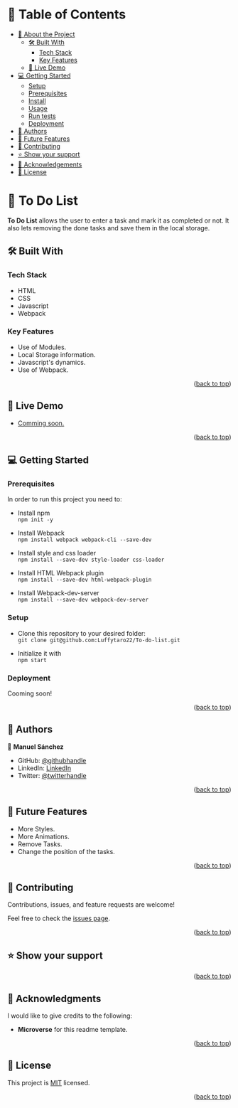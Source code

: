 <a name="readme-top"></a>

<!-- TABLE OF CONTENTS -->

# 📗 Table of Contents

- [📖 About the Project](#about-project)
  - [🛠 Built With](#built-with)
    - [Tech Stack](#tech-stack)
    - [Key Features](#key-features)
  - [🚀 Live Demo](#live-demo)
- [💻 Getting Started](#getting-started)
  - [Setup](#setup)
  - [Prerequisites](#prerequisites)
  - [Install](#install)
  - [Usage](#usage)
  - [Run tests](#run-tests)
  - [Deployment](#deployment)
- [👥 Authors](#authors)
- [🔭 Future Features](#future-features)
- [🤝 Contributing](#contributing)
- [⭐️ Show your support](#support)
- [🙏 Acknowledgements](#acknowledgements)
- [📝 License](#license)

<!-- PROJECT DESCRIPTION -->

# 📖 To Do List <a name="about-project"></a>

**To Do List** allows the user to enter a task and mark it as completed or not. It also lets removing the done tasks and save them in the local storage.

## 🛠 Built With <a name="built-with"></a>

### Tech Stack <a name="tech-stack"></a>

* HTML
* CSS
* Javascript
* Webpack

<!-- Features -->

### Key Features <a name="key-features"></a>
* Use of Modules.
* Local Storage information.
* Javascript's dynamics.
* Use of Webpack.
<p align="right">(<a href="#readme-top">back to top</a>)</p>

<!-- LIVE DEMO -->

## 🚀 Live Demo <a name="live-demo"></a>

- [Comming soon.]()

<p align="right">(<a href="#readme-top">back to top</a>)</p>

<!-- GETTING STARTED -->

## 💻 Getting Started <a name="getting-started"></a>

### Prerequisites
In order to run this project you need to:
* Install npm <br>
`npm init -y`

* Install Webpack <br>
`npm install webpack webpack-cli --save-dev`

* Install style and css loader <br>
`npm install --save-dev style-loader css-loader`

* Install HTML Webpack plugin <br>
`npm install --save-dev html-webpack-plugin`

* Install Webpack-dev-server <br>
`npm install --save-dev webpack-dev-server`


### Setup
* Clone this repository to your desired folder: <br>
`git clone git@github.com:Luffytaro22/To-do-list.git`

* Initialize it with <br>
`npm start`

### Deployment
Cooming soon!


<p align="right">(<a href="#readme-top">back to top</a>)</p>

<!-- AUTHORS -->

## 👥 Authors <a name="authors"></a>

👤 **Manuel Sánchez**

- GitHub: [@githubhandle](https://github.com/Luffytaro22)
- LinkedIn: [LinkedIn](https://www.linkedin.com/in/manuel-alejandro-sanchez-sierra-4b358b14a/)
- Twitter: [@twitterhandle](https://twitter.com/Luffytaro_san22)

<p align="right">(<a href="#readme-top">back to top</a>)</p>

<!-- FUTURE FEATURES -->

## 🔭 Future Features <a name="future-features"></a>
* More Styles.
* More Animations.
* Remove Tasks.
* Change the position of the tasks.
<p align="right">(<a href="#readme-top">back to top</a>)</p>

<!-- CONTRIBUTING -->

## 🤝 Contributing <a name="contributing"></a>

Contributions, issues, and feature requests are welcome!

Feel free to check the [issues page](../../issues/).

<p align="right">(<a href="#readme-top">back to top</a>)</p>

<!-- SUPPORT -->

## ⭐️ Show your support <a name="support"></a>

<p align="right">(<a href="#readme-top">back to top</a>)</p>

<!-- ACKNOWLEDGEMENTS -->

## 🙏 Acknowledgments <a name="acknowledgements"></a>

I would like to give credits to the following:
* **Microverse** for this readme template.

<p align="right">(<a href="#readme-top">back to top</a>)</p>

<!-- LICENSE -->

## 📝 License <a name="license"></a>

This project is [MIT](./LICENSE) licensed.

<p align="right">(<a href="#readme-top">back to top</a>)</p>


